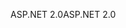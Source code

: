 <span data-ttu-id="623c1-101">ASP.NET 2.0</span><span class="sxs-lookup"><span data-stu-id="623c1-101">ASP.NET 2.0</span></span>